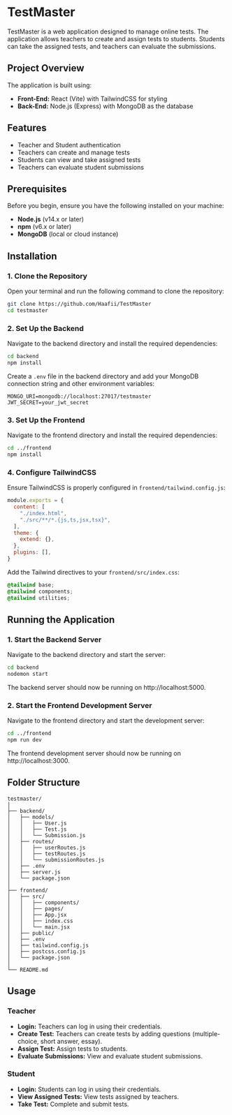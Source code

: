 # TestMaster

TestMaster is a web application designed to manage online tests. The application allows teachers to create and assign tests to students. Students can take the assigned tests, and teachers can evaluate the submissions.

## Project Overview

The application is built using:

- **Front-End:** React (Vite) with TailwindCSS for styling
- **Back-End:** Node.js (Express) with MongoDB as the database

## Features

- Teacher and Student authentication
- Teachers can create and manage tests
- Students can view and take assigned tests
- Teachers can evaluate student submissions

## Prerequisites

Before you begin, ensure you have the following installed on your machine:

- **Node.js** (v14.x or later)
- **npm** (v6.x or later)
- **MongoDB** (local or cloud instance)

## Installation

### 1. Clone the Repository

Open your terminal and run the following command to clone the repository:

```bash
git clone https://github.com/Haafii/TestMaster
cd testmaster
```

### 2. Set Up the Backend

Navigate to the backend directory and install the required dependencies:

```bash
cd backend
npm install
```

Create a `.env` file in the backend directory and add your MongoDB connection string and other environment variables:

```dotenv
MONGO_URI=mongodb://localhost:27017/testmaster
JWT_SECRET=your_jwt_secret
```

### 3. Set Up the Frontend

Navigate to the frontend directory and install the required dependencies:

```bash
cd ../frontend
npm install
```

### 4. Configure TailwindCSS

Ensure TailwindCSS is properly configured in `frontend/tailwind.config.js`:

```javascript
module.exports = {
  content: [
    "./index.html",
    "./src/**/*.{js,ts,jsx,tsx}",
  ],
  theme: {
    extend: {},
  },
  plugins: [],
}
```

Add the Tailwind directives to your `frontend/src/index.css`:

```css
@tailwind base;
@tailwind components;
@tailwind utilities;
```

## Running the Application

### 1. Start the Backend Server

Navigate to the backend directory and start the server:

```bash
cd backend
nodemon start
```

The backend server should now be running on http://localhost:5000.

### 2. Start the Frontend Development Server

Navigate to the frontend directory and start the development server:

```bash
cd ../frontend
npm run dev
```

The frontend development server should now be running on http://localhost:3000.

## Folder Structure

```
testmaster/
│
├── backend/
│   ├── models/
│   │   ├── User.js
│   │   ├── Test.js
│   │   └── Submission.js
│   ├── routes/
│   │   ├── userRoutes.js
│   │   ├── testRoutes.js
│   │   └── submissionRoutes.js
│   ├── .env
│   ├── server.js
│   └── package.json
│
├── frontend/
│   ├── src/
│   │   ├── components/
│   │   ├── pages/
│   │   ├── App.jsx
│   │   ├── index.css
│   │   └── main.jsx
│   ├── public/
│   ├── .env
│   ├── tailwind.config.js
│   ├── postcss.config.js
│   └── package.json
│
└── README.md
```

## Usage

### Teacher

- **Login:** Teachers can log in using their credentials.
- **Create Test:** Teachers can create tests by adding questions (multiple-choice, short answer, essay).
- **Assign Test:** Assign tests to students.
- **Evaluate Submissions:** View and evaluate student submissions.

### Student

- **Login:** Students can log in using their credentials.
- **View Assigned Tests:** View tests assigned by teachers.
- **Take Test:** Complete and submit tests.
